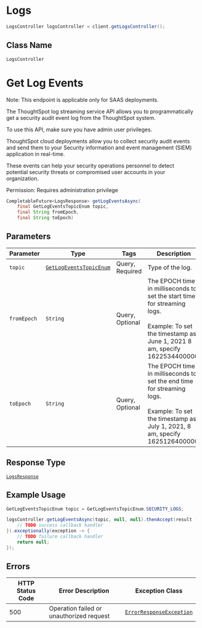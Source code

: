 # Logs

```java
LogsController logsController = client.getLogsController();
```

## Class Name

`LogsController`


# Get Log Events

Note: This endpoint is applicable only for SAAS deployments.

The ThoughtSpot log streaming service API allows you to programmatically get a security audit event log from the ThoughtSpot system.

To use this API, make sure you have admin user privileges.

ThoughtSpot cloud deployments allow you to collect security audit events and send them to your Security information and event management (SIEM) application in real-time.

These events can help your security operations personnel to detect potential security threats or compromised user accounts in your organization.

Permission: Requires administration privilege

```java
CompletableFuture<LogsResponse> getLogEventsAsync(
    final GetLogEventsTopicEnum topic,
    final String fromEpoch,
    final String toEpoch)
```

## Parameters

| Parameter | Type | Tags | Description |
|  --- | --- | --- | --- |
| `topic` | [`GetLogEventsTopicEnum`](../../doc/models/get-log-events-topic-enum.md) | Query, Required | Type of the log. |
| `fromEpoch` | `String` | Query, Optional | The EPOCH time in milliseconds to set the start time for streaming logs.<br><br>Example: To set the timestamp as June 1, 2021 8 am, specify 1622534400000. |
| `toEpoch` | `String` | Query, Optional | The EPOCH time in milliseconds to set the end time for streaming logs.<br><br>Example: To set the timestamp as July 1, 2021, 8 am, specify 1625126400000. |

## Response Type

[`LogsResponse`](../../doc/models/logs-response.md)

## Example Usage

```java
GetLogEventsTopicEnum topic = GetLogEventsTopicEnum.SECURITY_LOGS;

logsController.getLogEventsAsync(topic, null, null).thenAccept(result -> {
    // TODO success callback handler
}).exceptionally(exception -> {
    // TODO failure callback handler
    return null;
});
```

## Errors

| HTTP Status Code | Error Description | Exception Class |
|  --- | --- | --- |
| 500 | Operation failed or unauthorized request | [`ErrorResponseException`](../../doc/models/error-response-exception.md) |

